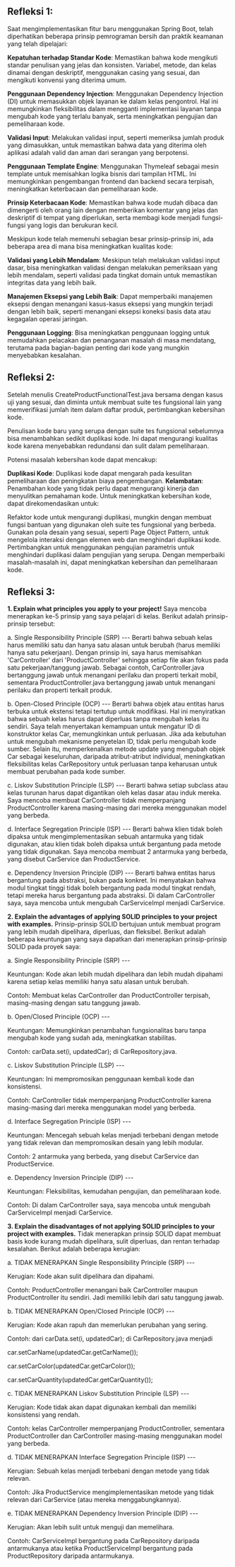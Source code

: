 ## Refleksi 1:

Saat mengimplementasikan fitur baru menggunakan Spring Boot, telah diperhatikan beberapa prinsip pemrograman bersih dan praktik keamanan yang telah dipelajari:

**Kepatuhan terhadap Standar Kode**: Memastikan bahwa kode mengikuti standar penulisan yang jelas dan konsisten. Variabel, metode, dan kelas dinamai dengan deskriptif, menggunakan casing yang sesuai, dan mengikuti konvensi yang diterima umum.

**Penggunaan Dependency Injection**: Menggunakan Dependency Injection (DI) untuk memasukkan objek layanan ke dalam kelas pengontrol. Hal ini memungkinkan fleksibilitas dalam mengganti implementasi layanan tanpa mengubah kode yang terlalu banyak, serta meningkatkan pengujian dan pemeliharaan kode.

**Validasi Input**: Melakukan validasi input, seperti memeriksa jumlah produk yang dimasukkan, untuk memastikan bahwa data yang diterima oleh aplikasi adalah valid dan aman dari serangan yang berpotensi.

**Penggunaan Template Engine**: Menggunakan Thymeleaf sebagai mesin template untuk memisahkan logika bisnis dari tampilan HTML. Ini memungkinkan pengembangan frontend dan backend secara terpisah, meningkatkan keterbacaan dan pemeliharaan kode.

**Prinsip Keterbacaan Kode**: Memastikan bahwa kode mudah dibaca dan dimengerti oleh orang lain dengan memberikan komentar yang jelas dan deskriptif di tempat yang diperlukan, serta membagi kode menjadi fungsi-fungsi yang logis dan berukuran kecil.

Meskipun kode telah memenuhi sebagian besar prinsip-prinsip ini, ada beberapa area di mana bisa meningkatkan kualitas kode:

**Validasi yang Lebih Mendalam**: Meskipun telah melakukan validasi input dasar, bisa meningkatkan validasi dengan melakukan pemeriksaan yang lebih mendalam, seperti validasi pada tingkat domain untuk memastikan integritas data yang lebih baik.

**Manajemen Eksepsi yang Lebih Baik**: Dapat memperbaiki manajemen eksepsi dengan menangani kasus-kasus eksepsi yang mungkin terjadi dengan lebih baik, seperti menangani eksepsi koneksi basis data atau kegagalan operasi jaringan.

**Penggunaan Logging**: Bisa meningkatkan penggunaan logging untuk memudahkan pelacakan dan penanganan masalah di masa mendatang, terutama pada bagian-bagian penting dari kode yang mungkin menyebabkan kesalahan.

## Refleksi 2:

Setelah menulis CreateProductFunctionalTest.java bersama dengan kasus uji yang sesuai, dan diminta untuk membuat suite tes fungsional lain yang memverifikasi jumlah item dalam daftar produk, pertimbangkan kebersihan kode.

Penulisan kode baru yang serupa dengan suite tes fungsional sebelumnya bisa menambahkan sedikit duplikasi kode. Ini dapat mengurangi kualitas kode karena menyebabkan redundansi dan sulit dalam pemeliharaan.

Potensi masalah kebersihan kode dapat mencakup:

**Duplikasi Kode**: Duplikasi kode dapat mengarah pada kesulitan pemeliharaan dan peningkatan biaya pengembangan.
**Kelambatan**: Penambahan kode yang tidak perlu dapat mengurangi kinerja dan menyulitkan pemahaman kode.
Untuk meningkatkan kebersihan kode, dapat direkomendasikan untuk:

Refaktor kode untuk mengurangi duplikasi, mungkin dengan membuat fungsi bantuan yang digunakan oleh suite tes fungsional yang berbeda.
Gunakan pola desain yang sesuai, seperti Page Object Pattern, untuk mengelola interaksi dengan elemen web dan menghindari duplikasi kode.
Pertimbangkan untuk menggunakan pengujian parametris untuk menghindari duplikasi dalam pengujian yang serupa.
Dengan memperbaiki masalah-masalah ini, dapat meningkatkan kebersihan dan pemeliharaan kode.

## Refleksi 3:

**1. Explain what principles you apply to your project!**
Saya mencoba menerapkan ke-5 prinsip yang saya pelajari di kelas. Berikut adalah prinsip-prinsip tersebut:

a. Single Responsibility Principle (SRP) --- Berarti bahwa sebuah kelas harus memiliki satu dan hanya satu alasan untuk berubah (harus memiliki hanya satu pekerjaan). Dengan prinsip ini, saya harus memisahkan 'CarController' dari 'ProductController' sehingga setiap file akan fokus pada satu pekerjaan/tanggung jawab. Sebagai contoh, CarController.java bertanggung jawab untuk menangani perilaku dan properti terkait mobil, sementara ProductController.java bertanggung jawab untuk menangani perilaku dan properti terkait produk.

b. Open-Closed Principle (OCP) --- Berarti bahwa objek atau entitas harus terbuka untuk ekstensi tetapi tertutup untuk modifikasi. Hal ini menyiratkan bahwa sebuah kelas harus dapat diperluas tanpa mengubah kelas itu sendiri. Saya telah menyertakan kemampuan untuk mengatur ID di konstruktor kelas Car, memungkinkan untuk perluasan. Jika ada kebutuhan untuk mengubah mekanisme penyetelan ID, tidak perlu mengubah kode sumber. Selain itu, memperkenalkan metode update yang mengubah objek Car sebagai keseluruhan, daripada atribut-atribut individual, meningkatkan fleksibilitas kelas CarRepository untuk perluasan tanpa keharusan untuk membuat perubahan pada kode sumber.

c. Liskov Substitution Principle (LSP) --- Berarti bahwa setiap subclass atau kelas turunan harus dapat digantikan oleh kelas dasar atau induk mereka. Saya mencoba membuat CarController tidak memperpanjang ProductController karena masing-masing dari mereka menggunakan model yang berbeda.

d. Interface Segregation Principle (ISP) --- Berarti bahwa klien tidak boleh dipaksa untuk mengimplementasikan sebuah antarmuka yang tidak digunakan, atau klien tidak boleh dipaksa untuk bergantung pada metode yang tidak digunakan. Saya mencoba membuat 2 antarmuka yang berbeda, yang disebut CarService dan ProductService.

e. Dependency Inversion Principle (DIP) --- Berarti bahwa entitas harus bergantung pada abstraksi, bukan pada konkret. Ini menyatakan bahwa modul tingkat tinggi tidak boleh bergantung pada modul tingkat rendah, tetapi mereka harus bergantung pada abstraksi. Di dalam CarController saya, saya mencoba untuk mengubah CarServiceImpl menjadi CarService.

**2. Explain the advantages of applying SOLID principles to your project with examples.**
Prinsip-prinsip SOLID bertujuan untuk membuat program yang lebih mudah dipelihara, diperluas, dan fleksibel. Berikut adalah beberapa keuntungan yang saya dapatkan dari menerapkan prinsip-prinsip SOLID pada proyek saya:

a. Single Responsibility Principle (SRP) ---

Keuntungan: Kode akan lebih mudah dipelihara dan lebih mudah dipahami karena setiap kelas memiliki hanya satu alasan untuk berubah.

Contoh: Membuat kelas CarController dan ProductController terpisah, masing-masing dengan satu tanggung jawab.

b. Open/Closed Principle (OCP) ---

Keuntungan: Memungkinkan penambahan fungsionalitas baru tanpa mengubah kode yang sudah ada, meningkatkan stabilitas.

Contoh: carData.set(i, updatedCar); di CarRepository.java.

c. Liskov Substitution Principle (LSP) ---

Keuntungan: Ini mempromosikan penggunaan kembali kode dan konsistensi.

Contoh: CarController tidak memperpanjang ProductController karena masing-masing dari mereka menggunakan model yang berbeda.

d. Interface Segregation Principle (ISP) ---

Keuntungan: Mencegah sebuah kelas menjadi terbebani dengan metode yang tidak relevan dan mempromosikan desain yang lebih modular.

Contoh: 2 antarmuka yang berbeda, yang disebut CarService dan ProductService.

e. Dependency Inversion Principle (DIP) ---

Keuntungan: Fleksibilitas, kemudahan pengujian, dan pemeliharaan kode.

Contoh: Di dalam CarController saya, saya mencoba untuk mengubah CarServiceImpl menjadi CarService.

**3. Explain the disadvantages of not applying SOLID principles to your project with examples.**
Tidak menerapkan prinsip SOLID dapat membuat basis kode kurang mudah dipelihara, sulit diperluas, dan rentan terhadap kesalahan. Berikut adalah beberapa kerugian:

a. TIDAK MENERAPKAN Single Responsibility Principle (SRP) ---

Kerugian: Kode akan sulit dipelihara dan dipahami.

Contoh: ProductController menangani baik CarController maupun ProductController itu sendiri. Jadi memiliki lebih dari satu tanggung jawab.

b. TIDAK MENERAPKAN Open/Closed Principle (OCP) ---

Kerugian: Kode akan rapuh dan memerlukan perubahan yang sering.

Contoh: dari carData.set(i, updatedCar); di CarRepository.java menjadi

car.setCarName(updatedCar.getCarName());

car.setCarColor(updatedCar.getCarColor());

car.setCarQuantity(updatedCar.getCarQuantity());

c. TIDAK MENERAPKAN Liskov Substitution Principle (LSP) ---

Kerugian: Kode tidak akan dapat digunakan kembali dan memiliki konsistensi yang rendah.

Contoh: kelas CarController memperpanjang ProductController, sementara ProductController dan CarController masing-masing menggunakan model yang berbeda.

d. TIDAK MENERAPKAN Interface Segregation Principle (ISP) ---

Kerugian: Sebuah kelas menjadi terbebani dengan metode yang tidak relevan.

Contoh: Jika ProductService mengimplementasikan metode yang tidak relevan dari CarService (atau mereka menggabungkannya).

e. TIDAK MENERAPKAN Dependency Inversion Principle (DIP) ---

Kerugian: Akan lebih sulit untuk menguji dan memelihara.

Contoh: CarServiceImpl bergantung pada CarRepository daripada antarmukanya atau ketika ProductServiceImpl bergantung pada ProductRepository daripada antarmukanya.
